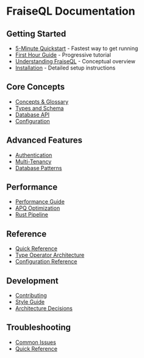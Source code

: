 # FraiseQL Documentation

## Getting Started

- [5-Minute Quickstart](quickstart.md) - Fastest way to get running
- [First Hour Guide](FIRST_HOUR.md) - Progressive tutorial
- [Understanding FraiseQL](UNDERSTANDING.md) - Conceptual overview
- [Installation](INSTALLATION.md) - Detailed setup instructions

## Core Concepts

- [Concepts & Glossary](core/concepts-glossary.md)
- [Types and Schema](core/types-and-schema.md)
- [Database API](core/database-api.md)
- [Configuration](core/configuration.md)

## Advanced Features

- [Authentication](advanced/authentication.md)
- [Multi-Tenancy](advanced/multi-tenancy.md)
- [Database Patterns](advanced/database-patterns.md)

## Performance

- [Performance Guide](performance/index.md)
- [APQ Optimization](performance/apq-optimization-guide.md)
- [Rust Pipeline](performance/rust-pipeline-optimization.md)

## Reference

- [Quick Reference](reference/quick-reference.md)
- [Type Operator Architecture](architecture/type-operator-architecture.md)
- [Configuration Reference](reference/config.md)

## Development

- [Contributing](CONTRIBUTING.md)
- [Style Guide](development/style-guide.md)
- [Architecture Decisions](architecture/README.md)

## Troubleshooting

- [Common Issues](TROUBLESHOOTING.md)
- [Quick Reference](reference/quick-reference.md)
